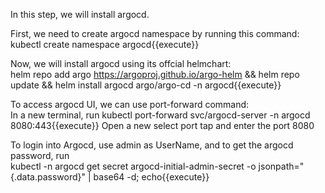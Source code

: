 In this step, we will install argocd.   

First, we need to create argocd namespace by running this command:   
kubectl create namespace argocd{{execute}}

Now, we will install argocd using its offcial helmchart:   
helm repo add argo https://argoproj.github.io/argo-helm  && helm repo update && helm install argocd argo/argo-cd -n argocd{{execute}}

 
To access argocd UI, we can use port-forward command:   
In a new terminal, run 
kubectl port-forward svc/argocd-server -n argocd 8080:443{{execute}}
Open a new select port tap and enter the port 8080 

To login into Argocd, use admin as UserName, and to get the argocd password, run    
kubectl -n argocd get secret argocd-initial-admin-secret -o jsonpath="{.data.password}" | base64 -d; echo{{execute}}



